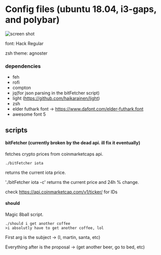 # Config files (ubuntu 18.04, i3-gaps, and polybar)

![screen shot](https://raw.githubusercontent.com/Slhm/dotfiles/master/2018-11-01-18%3A47%3A56.png)

font: Hack Regular

zsh theme: agnoster

### dependencies
- feh 
- rofi
- compton
- jq(for json parsing in the bitFetcher script)
- light (https://github.com/haikarainen/light)
- zsh
- elder futhark font -> https://www.dafont.com/elder-futhark.font
- awesome font 5


## scripts
#### bitFetcher (currently broken by the dead api. ill fix it eventually)
fetches crypto prices from coinmarketcaps api.
```
./bitFetcher iota
```
returns the current iota price.


'./bitFetcher iota -c' returns the current price and 24h % change. 

check https://api.coinmarketcap.com/v1/ticker/ for IDs

#### should
Magic 8ball script.
```
./should i get another coffee
>i absolutly have to get another coffee, lol
```
First arg is the subject -> (I, martin, santa, etc)

Everything after is the proposal -> (get another beer, go to bed, etc)
